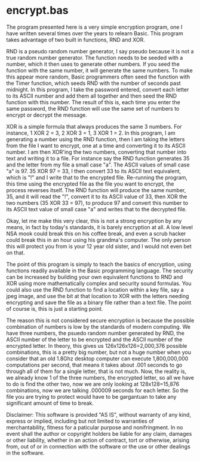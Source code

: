 # encrypt.bas

The program presented here is a very simple encryption program, one I have written several times over the years to relearn Basic. This program takes advantage of two built in functions, RND and XOR.

RND is a pseudo random number generator, I say pseudo because it is not a true random number generator. The function needs to be seeded with a number, which it then uses to generate other numbers. If you seed the function with the same number, it will generate the same numbers. To make this appear more random, Basic programmers often seed the function with the Timer function, which seeds RND with the number of seconds past midnight. In this program, I take the password entered, convert each letter to its ASCII number and add them all together and then seed the RND function with this number. The result of this is, each time you enter the same password, the RND function will use the same set of numbers to encrypt or decrypt the message.

XOR is a simple formula that always produces the same 3 numbers. For instance, 1 XOR 2 = 3, 2 XOR 3 = 1, 3 XOR 1 = 2. In this program, I am generating a number using the RND function, then I am taking the letters from the file I want to encrypt, one at a time and converting it to its ASCII number. I am then XOR'ing the two numbers, converting that number into text and writing it to a file. For instance say the RND function generates 35 and the letter from my file a small case "a". The ASCII values of small case "a" is 97. 35 XOR 97 = 33, I then convert 33 to its ASCII text equivalent, which is "!" and I write that to the encrypted file. Re-running the program, this time using the encrypted file as the file you want to encrypt, the process reverses itself. The RND function will produce the same number, 35, and it will read the "!", convert it to its ASCII value of 33, then XOR the two numbers (35 XOR 33 = 97), to produce 97 and convert this number to its ASCII text value of small case "a" and writes that to the decrypted file.

Okay, let me make this very clear, this is not a strong encryption by any means, in fact by today's standards, it is barely encryption at all. A low level NSA mook could break this on his coffee break, and even a scrub hacker could break this in an hour using his grandma's computer. The only person this will protect you from is your 12 year old sister, and I would not even bet on that.

The point of this program is simply to teach the basics of encryption, using functions readily available in the Basic programming language. The security can be increased by building your own equivalent functions to RND and XOR using more mathematically complex and security sound formulas. You could also use the RND function to find a location within a key file, say a jpeg image, and use the bit at that location to XOR with the letters needing encrypting and save the file as a binary file rather than a text file. The point of course is, this is just a starting point.

The reason this is not considered secure encryption is because the possible combination of numbers is low by the standards of modern computing. We have three numbers, the psuedo random number generated by RND, the ASCII number of the letter to be encrypted and the ASCII number of the encrypted letter. In theory, this gives us 126x126x126=2,000,376 possible combinations, this is a pretty big number, but not a huge number when you consider that an old 1.8Ghz desktop computer can execute 1,800,000,000 computations per second, that means it takes about .001 seconds to go through all of them for a single letter, that is not much. Now, the reality is, we already know 1 of the three numbers, the encrypted letter, so all we have to do is find the other two, now we are only looking at 128x128=15,876 combinations, now we are talking .000009 seconds for each letter. So the file you are trying to protect would have to be gargantuan to take any significant amount of time to break.

Disclaimer: This software is provided "AS IS", without warranty of any kind, express or implied, including but not limited to warranties of merchantability, fitness for a paticular purpose and nonifringment. In no event shall the author or copyright holders be liable for any claim, damages or other liability, whether in an action of contract, tort or otherwise, arising from, out of or in connection with the software or the use or other dealings in the software.

